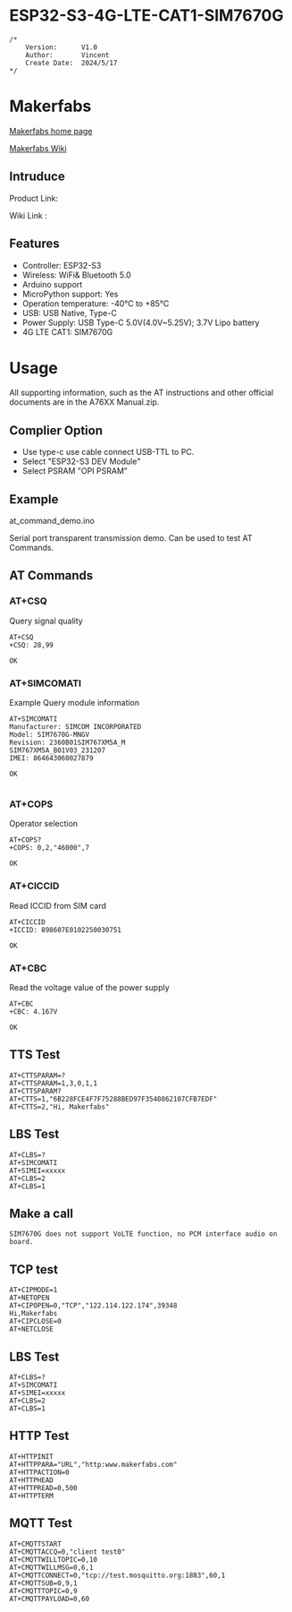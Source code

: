# ESP32-S3-4G-LTE-CAT1-SIM7670G

```
/* 
    Version:      V1.0
    Author:       Vincent
    Create Date:  2024/5/17
*/
```

# Makerfabs

[Makerfabs home page](https://www.makerfabs.com/)

[Makerfabs Wiki](https://wiki.makerfabs.com/)

## Intruduce

Product Link:[]()

Wiki Link : []()


## Features

- Controller: ESP32-S3
- Wireless: WiFi& Bluetooth 5.0
- Arduino support
- MicroPython support: Yes
- Operation temperature: -40℃ to +85℃
- USB: USB Native, Type-C
- Power Supply: USB Type-C 5.0V(4.0V~5.25V); 3.7V Lipo battery
- 4G LTE CAT1: SIM7670G


# Usage

All supporting information, such as the AT instructions and other official documents are in the A76XX Manual.zip.

## Complier Option

- Use type-c use cable connect USB-TTL to PC.
- Select "ESP32-S3 DEV Module"
- Select PSRAM "OPI PSRAM"

## Example

at_command_demo.ino

Serial port transparent transmission demo.
Can be used to test AT Commands.

## AT Commands

### AT+CSQ

Query signal quality

```
AT+CSQ
+CSQ: 28,99

OK

```

### AT+SIMCOMATI

Example Query module information


```
AT+SIMCOMATI
Manufacturer: SIMCOM INCORPORATED
Model: SIM7670G-MNGV
Revision: 2360B01SIM767XM5A_M
SIM767XM5A_B01V03_231207
IMEI: 864643060027879

OK


```

### AT+COPS

Operator selection

```
AT+COPS?
+COPS: 0,2,"46000",7

OK

```

### AT+CICCID

Read ICCID from SIM card

```
AT+CICCID
+ICCID: 898607E0102250030751

OK

```

### AT+CBC

Read the voltage value of the power supply

```
AT+CBC
+CBC: 4.167V

OK

```

## TTS Test

```
AT+CTTSPARAM=? 
AT+CTTSPARAM=1,3,0,1,1 
AT+CTTSPARAM?
AT+CTTS=1,"6B228FCE4F7F75288BED97F3540862107CFB7EDF" 
AT+CTTS=2,"Hi, Makerfabs"

```

## LBS Test

```
AT+CLBS=? 
AT+SIMCOMATI
AT+SIMEI=xxxxx 
AT+CLBS=2 
AT+CLBS=1
```

## Make a call

```
SIM7670G does not support VoLTE function, no PCM interface audio on board.

```
## TCP test

```
AT+CIPMODE=1
AT+NETOPEN
AT+CIPOPEN=0,"TCP","122.114.122.174",39348
Hi,Makerfabs
AT+CIPCLOSE=0
AT+NETCLOSE
```
## LBS Test

```
AT+CLBS=? 
AT+SIMCOMATI
AT+SIMEI=xxxxx 
AT+CLBS=2 
AT+CLBS=1
```
## HTTP Test

```
AT+HTTPINIT
AT+HTTPPARA="URL","http:www.makerfabs.com"
AT+HTTPACTION=0
AT+HTTPHEAD
AT+HTTPREAD=0,500
AT+HTTPTERM
```

## MQTT Test

```
AT+CMQTTSTART
AT+CMQTTACCQ=0,"client test0"
AT+CMQTTWILLTOPIC=0,10
AT+CMQTTWILLMSG=0,6,1
AT+CMQTTCONNECT=0,"tcp://test.mosquitto.org:1883",60,1
AT+CMQTTSUB=0,9,1
AT+CMQTTTOPIC=0,9
AT+CMQTTPAYLOAD=0,60
```

